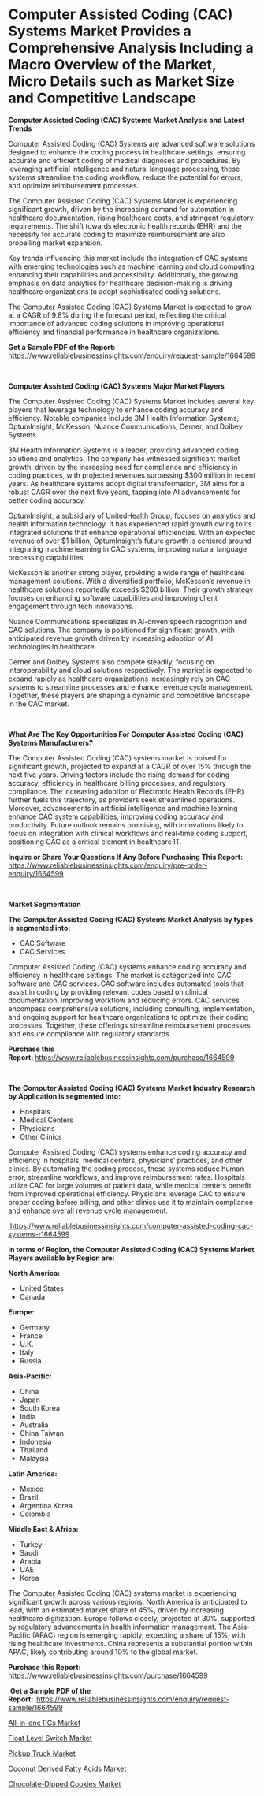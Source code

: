 <p><h1>Computer Assisted Coding (CAC) Systems Market Provides a Comprehensive Analysis Including a Macro Overview of the Market, Micro Details such as Market Size and Competitive Landscape</h1></p><p><strong>Computer Assisted Coding (CAC) Systems Market Analysis and Latest Trends</strong></p>
<p><p>Computer Assisted Coding (CAC) Systems are advanced software solutions designed to enhance the coding process in healthcare settings, ensuring accurate and efficient coding of medical diagnoses and procedures. By leveraging artificial intelligence and natural language processing, these systems streamline the coding workflow, reduce the potential for errors, and optimize reimbursement processes.</p><p>The Computer Assisted Coding (CAC) Systems Market is experiencing significant growth, driven by the increasing demand for automation in healthcare documentation, rising healthcare costs, and stringent regulatory requirements. The shift towards electronic health records (EHR) and the necessity for accurate coding to maximize reimbursement are also propelling market expansion. </p><p>Key trends influencing this market include the integration of CAC systems with emerging technologies such as machine learning and cloud computing, enhancing their capabilities and accessibility. Additionally, the growing emphasis on data analytics for healthcare decision-making is driving healthcare organizations to adopt sophisticated coding solutions. </p><p>The Computer Assisted Coding (CAC) Systems Market is expected to grow at a CAGR of 9.8% during the forecast period, reflecting the critical importance of advanced coding solutions in improving operational efficiency and financial performance in healthcare organizations.</p></p>
<p><strong>Get a Sample PDF of the Report:&nbsp;</strong> <a href="https://www.reliablebusinessinsights.com/enquiry/request-sample/1664599?utm_campaign=48&utm_medium=2&utm_source=Github&utm_content=ia&utm_term=03102024&utm_id=computer-assisted-coding-cac-systems">https://www.reliablebusinessinsights.com/enquiry/request-sample/1664599</a></p>
<p>&nbsp;</p>
<p><strong>Computer Assisted Coding (CAC) Systems Major Market Players</strong></p>
<p><p>The Computer Assisted Coding (CAC) Systems Market includes several key players that leverage technology to enhance coding accuracy and efficiency. Notable companies include 3M Health Information Systems, OptumInsight, McKesson, Nuance Communications, Cerner, and Dolbey Systems.</p><p>3M Health Information Systems is a leader, providing advanced coding solutions and analytics. The company has witnessed significant market growth, driven by the increasing need for compliance and efficiency in coding practices, with projected revenues surpassing $300 million in recent years. As healthcare systems adopt digital transformation, 3M aims for a robust CAGR over the next five years, tapping into AI advancements for better coding accuracy.</p><p>OptumInsight, a subsidiary of UnitedHealth Group, focuses on analytics and health information technology. It has experienced rapid growth owing to its integrated solutions that enhance operational efficiencies. With an expected revenue of over $1 billion, OptumInsight’s future growth is centered around integrating machine learning in CAC systems, improving natural language processing capabilities.</p><p>McKesson is another strong player, providing a wide range of healthcare management solutions. With a diversified portfolio, McKesson’s revenue in healthcare solutions reportedly exceeds $200 billion. Their growth strategy focuses on enhancing software capabilities and improving client engagement through tech innovations.</p><p>Nuance Communications specializes in AI-driven speech recognition and CAC solutions. The company is positioned for significant growth, with anticipated revenue growth driven by increasing adoption of AI technologies in healthcare.</p><p>Cerner and Dolbey Systems also compete steadily, focusing on interoperability and cloud solutions respectively. The market is expected to expand rapidly as healthcare organizations increasingly rely on CAC systems to streamline processes and enhance revenue cycle management. Together, these players are shaping a dynamic and competitive landscape in the CAC market.</p></p>
<p>&nbsp;</p>
<p><strong>What Are The Key Opportunities For Computer Assisted Coding (CAC) Systems Manufacturers?</strong></p>
<p><p>The Computer Assisted Coding (CAC) systems market is poised for significant growth, projected to expand at a CAGR of over 15% through the next five years. Driving factors include the rising demand for coding accuracy, efficiency in healthcare billing processes, and regulatory compliance. The increasing adoption of Electronic Health Records (EHR) further fuels this trajectory, as providers seek streamlined operations. Moreover, advancements in artificial intelligence and machine learning enhance CAC system capabilities, improving coding accuracy and productivity. Future outlook remains promising, with innovations likely to focus on integration with clinical workflows and real-time coding support, positioning CAC as a critical element in healthcare IT.</p></p>
<p><strong>Inquire or Share Your Questions If Any Before Purchasing This Report:</strong> <a href="https://www.reliablebusinessinsights.com/enquiry/pre-order-enquiry/1664599?utm_campaign=48&utm_medium=2&utm_source=Github&utm_content=ia&utm_term=03102024&utm_id=computer-assisted-coding-cac-systems">https://www.reliablebusinessinsights.com/enquiry/pre-order-enquiry/1664599</a></p>
<p>&nbsp;</p>
<p><strong>Market Segmentation</strong></p>
<p><strong>The Computer Assisted Coding (CAC) Systems Market Analysis by types is segmented into:</strong></p>
<p><ul><li>CAC Software</li><li>CAC Services</li></ul></p>
<p><p>Computer Assisted Coding (CAC) systems enhance coding accuracy and efficiency in healthcare settings. The market is categorized into CAC software and CAC services. CAC software includes automated tools that assist in coding by providing relevant codes based on clinical documentation, improving workflow and reducing errors. CAC services encompass comprehensive solutions, including consulting, implementation, and ongoing support for healthcare organizations to optimize their coding processes. Together, these offerings streamline reimbursement processes and ensure compliance with regulatory standards.</p></p>
<p><strong>Purchase this Report:&nbsp;</strong><a href="https://www.reliablebusinessinsights.com/purchase/1664599?utm_campaign=48&utm_medium=2&utm_source=Github&utm_content=ia&utm_term=03102024&utm_id=computer-assisted-coding-cac-systems">https://www.reliablebusinessinsights.com/purchase/1664599</a></p>
<p>&nbsp;</p>
<p><strong>The Computer Assisted Coding (CAC) Systems Market Industry Research by Application is segmented into:</strong></p>
<p><ul><li>Hospitals</li><li>Medical Centers</li><li>Physicians</li><li>Other Clinics</li></ul></p>
<p><p>Computer Assisted Coding (CAC) systems enhance coding accuracy and efficiency in hospitals, medical centers, physicians’ practices, and other clinics. By automating the coding process, these systems reduce human error, streamline workflows, and improve reimbursement rates. Hospitals utilize CAC for large volumes of patient data, while medical centers benefit from improved operational efficiency. Physicians leverage CAC to ensure proper coding before billing, and other clinics use it to maintain compliance and enhance overall revenue cycle management.</p></p>
<p><a href="https://www.reliablebusinessinsights.com/computer-assisted-coding-cac-systems-r1664599?utm_campaign=48&utm_medium=2&utm_source=Github&utm_content=ia&utm_term=03102024&utm_id=computer-assisted-coding-cac-systems">&nbsp;https://www.reliablebusinessinsights.com/computer-assisted-coding-cac-systems-r1664599</a></p>
<p><strong>In terms of Region, the Computer Assisted Coding (CAC) Systems Market Players available by Region are:</strong></p>
<p>
    <p> <strong> North America: </strong>
        <ul>
            <li>United States</li>
            <li>Canada</li>
        </ul>
        </p> 
    <p> <strong> Europe: </strong>
        <ul>
            <li>Germany</li>
            <li>France</li>
            <li>U.K.</li>
            <li>Italy</li>
            <li>Russia</li>
        </ul>
        </p> 
    <p> <strong> Asia-Pacific: </strong>
        <ul>
            <li>China</li>
            <li>Japan</li>
            <li>South Korea</li>
            <li>India</li>
            <li>Australia</li>
            <li>China Taiwan</li>
            <li>Indonesia</li>
            <li>Thailand</li>
            <li>Malaysia</li>
        </ul>
        </p> 
    <p> <strong> Latin America: </strong>
        <ul>
            <li>Mexico</li>
            <li>Brazil</li>
            <li>Argentina Korea</li>
            <li>Colombia</li>
        </ul>
        </p> 
    <p> <strong> Middle East & Africa: </strong>
        <ul>
            <li>Turkey</li>
            <li>Saudi</li>
            <li>Arabia</li>
            <li>UAE</li>
            <li>Korea</li>
        </ul>
    </p>
    </p>
<p><p>The Computer Assisted Coding (CAC) systems market is experiencing significant growth across various regions. North America is anticipated to lead, with an estimated market share of 45%, driven by increasing healthcare digitization. Europe follows closely, projected at 30%, supported by regulatory advancements in health information management. The Asia-Pacific (APAC) region is emerging rapidly, expecting a share of 15%, with rising healthcare investments. China represents a substantial portion within APAC, likely contributing around 10% to the global market.</p></p>
<p><strong>Purchase this Report: </strong><a href="https://www.reliablebusinessinsights.com/purchase/1664599?utm_campaign=48&utm_medium=2&utm_source=Github&utm_content=ia&utm_term=03102024&utm_id=computer-assisted-coding-cac-systems">https://www.reliablebusinessinsights.com/purchase/1664599</a></p>
<p>&nbsp;<strong>Get a Sample PDF of the Report:&nbsp;&nbsp;</strong><a href="https://www.reliablebusinessinsights.com/enquiry/request-sample/1664599?utm_campaign=48&utm_medium=2&utm_source=Github&utm_content=ia&utm_term=03102024&utm_id=computer-assisted-coding-cac-systems">https://www.reliablebusinessinsights.com/enquiry/request-sample/1664599</a></p>
<p><strong></strong></p>
<p><p><a href="https://issuu.com/reportprime-2/docs/all-in-one-pcs-market-size-2030.ppt_ceb0039dd01f8d?utm_campaign=48&utm_medium=2&utm_source=Github&utm_content=ia&utm_term=03102024&utm_id=computer-assisted-coding-cac-systems">All-in-one PCs Market</a></p><p><a href="https://www.linkedin.com/pulse/future-float-level-switch-market-global-forecast-trends-2024-ab9qf?utm_campaign=48&utm_medium=2&utm_source=Github&utm_content=ia&utm_term=03102024&utm_id=computer-assisted-coding-cac-systems">Float Level Switch Market</a></p><p><a href="https://www.linkedin.com/pulse/future-trajectory-pickup-truck-market-emerging-trends-forecasts-39ngc?trackingId=29bgldVGSU%2BPu2YxR9aobw%3D%3D&utm_campaign=48&utm_medium=2&utm_source=Github&utm_content=ia&utm_term=03102024&utm_id=computer-assisted-coding-cac-systems">Pickup Truck Market</a></p><p><a href="https://github.com/WayneHopkins413/Market-Research-Report-List-1/blob/main/coconut-derived-fatty-acids-market.md?utm_campaign=48&utm_medium=2&utm_source=Github&utm_content=ia&utm_term=03102024&utm_id=computer-assisted-coding-cac-systems">Coconut Derived Fatty Acids Market</a></p><p><a href="https://issuu.com/reportprime-2/docs/chocolate-dipped-cookies-market-siz_cc873512759631?utm_campaign=48&utm_medium=2&utm_source=Github&utm_content=ia&utm_term=03102024&utm_id=computer-assisted-coding-cac-systems">Chocolate-Dipped Cookies Market</a></p></p>
